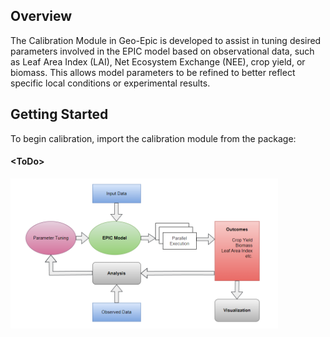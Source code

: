 ## Overview
The Calibration Module in Geo-Epic is developed to assist in tuning desired parameters involved in the EPIC model based on observational data, such as Leaf Area Index (LAI), Net Ecosystem Exchange (NEE), crop yield, or biomass. This allows model parameters to be refined to better reflect specific local conditions or experimental results.

## Getting Started

To begin calibration, import the calibration module from the package:

#### <ToDo\>

<img src="../assets/calibration.png" alt="calibration" width="85%"/>
<!-- ![weather](./assets/calibration.png) -->